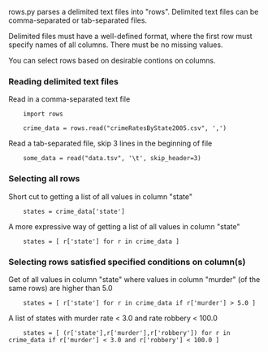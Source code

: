 rows.py parses a delimited text files into "rows".  Delimited text files can be comma-separated
or tab-separated files.

Delimited files must have a well-defined format, where the first row must specify names of all columns.
There must be no missing values.

You can select rows based on desirable contions on columns.


### Reading delimited text files

Read in a comma-separated text file

```
	import rows

	crime_data = rows.read("crimeRatesByState2005.csv", ',')
```

Read a tab-separated file, skip 3 lines in the beginning of file

```
	some_data = read("data.tsv", '\t', skip_header=3)   
```

### Selecting all rows 

Short cut to getting a list of all values in column "state"
```
	states = crime_data['state']
```

A more expressive way of getting a list of all values in column "state"
```
	states = [ r['state'] for r in crime_data ]
```

### Selecting rows satisfied specified conditions on column(s)

Get of all values in column "state" where values in column "murder" (of the same rows) are higher than 5.0
```
	states = [ r['state'] for r in crime_data if r['murder'] > 5.0 ]
```

A list of states with murder rate < 3.0 and rate robbery < 100.0
```
	states = [ (r['state'],r['murder'],r['robbery']) for r in crime_data if r['murder'] < 3.0 and r['robbery'] < 100.0 ]
```
